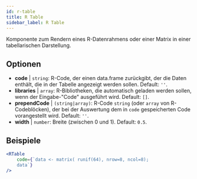 ```yaml
---
id: r-table
title: R Table
sidebar_label: R Table
---
```


Komponente zum Rendern eines R-Datenrahmens oder einer Matrix in einer tabellarischen Darstellung.

## Optionen

* __code__ | `string`: R-Code, der einen data.frame zurückgibt, der die Daten enthält, die in der Tabelle angezeigt werden sollen. Default: `''`.
* __libraries__ | `array`: R-Bibliotheken, die automatisch geladen werden sollen, wenn der Eingabe-"Code" ausgeführt wird. Default: `[]`.
* __prependCode__ | `(string|array)`: R-Code `string` (oder `array` von R-Codeblöcken), der bei der Auswertung dem in `code` gespeicherten Code vorangestellt wird. Default: `''`.
* __width__ | `number`: Breite (zwischen 0 und 1). Default: `0.5`.


## Beispiele

```jsx live
<RTable
    code={`data <- matrix( runif(64), nrow=8, ncol=8); 
    data`}
/>
```


